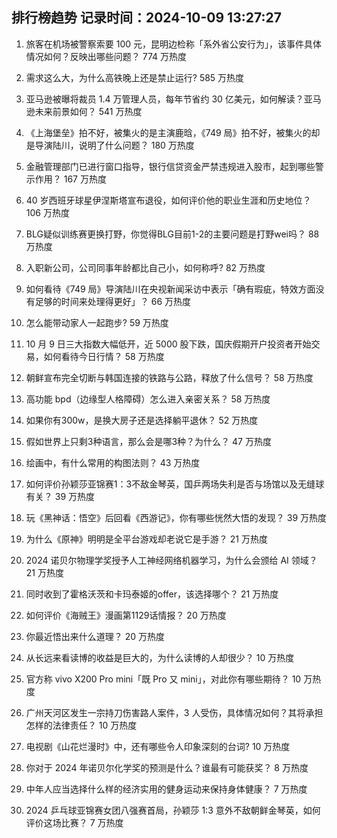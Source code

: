
## 排行榜趋势 记录时间：2024-10-09 13:27:27
  
  1. 旅客在机场被警察索要 100 元，昆明边检称「系外省公安行为」，该事件具体情况如何？反映出哪些问题？ 774 万热度
    
  2. 需求这么大，为什么高铁晚上还是禁止运行? 585 万热度
    
  3. 亚马逊被曝将裁员 1.4 万管理人员，每年节省约 30 亿美元，如何解读？亚马逊未来前景如何？ 541 万热度
    
  4. 《上海堡垒》拍不好，被集火的是主演鹿晗，《749 局》拍不好，被集火的却是导演陆川，说明了什么问题？ 180 万热度
    
  5. 金融管理部门已进行窗口指导，银行信贷资金严禁违规进入股市，起到哪些警示作用？ 167 万热度
    
  6. 40 岁西班牙球星伊涅斯塔宣布退役，如何评价他的职业生涯和历史地位？ 106 万热度
    
  7. BLG疑似训练赛更换打野，你觉得BLG目前1-2的主要问题是打野wei吗？ 88 万热度
    
  8. 入职新公司，公司同事年龄都比自己小，如何称呼? 82 万热度
    
  9. 如何看待《749 局》导演陆川在央视新闻采访中表示「确有瑕疵，特效方面没有足够的时间来处理得更好」？ 66 万热度
    
  10. 怎么能带动家人一起跑步? 59 万热度
    
  11. 10 月 9 日三大指数大幅低开，近 5000 股下跌，国庆假期开户投资者开始交易，如何看待今日行情？ 58 万热度
    
  12. 朝鲜宣布完全切断与韩国连接的铁路与公路，释放了什么信号？ 58 万热度
    
  13. 高功能 bpd（边缘型人格障碍）怎么进入亲密关系？ 58 万热度
    
  14. 如果你有300w，是换大房子还是选择躺平退休？ 52 万热度
    
  15. 假如世界上只剩3种语言，那么会是哪3种？为什么？ 47 万热度
    
  16. 绘画中，有什么常用的构图法则？ 43 万热度
    
  17. 如何评价孙颖莎亚锦赛1：3不敌金琴英，国乒两场失利是否与场馆以及无缝球有关？ 39 万热度
    
  18. 玩《黑神话：悟空》后回看《西游记》，你有哪些恍然大悟的发现？ 39 万热度
    
  19. 为什么《原神》明明是全平台游戏却老说它是手游？ 21 万热度
    
  20. 2024 诺贝尔物理学奖授予人工神经网络机器学习，为什么会颁给 AI 领域？ 21 万热度
    
  21. 同时收到了霍格沃茨和卡玛泰姬的offer，该选择哪个？ 21 万热度
    
  22. 如何评价《海贼王》漫画第1129话情报？ 20 万热度
    
  23. 你最近悟出来什么道理？ 20 万热度
    
  24. 从长远来看读博的收益是巨大的，为什么读博的人却很少？ 10 万热度
    
  25. 官方称 vivo X200 Pro mini「既 Pro 又 mini」，对此你有哪些期待？ 10 万热度
    
  26. 广州天河区发生一宗持刀伤害路人案件，3 人受伤，具体情况如何？其将承担怎样的法律责任？ 10 万热度
    
  27. 电视剧《山花烂漫时》中，还有哪些令人印象深刻的台词? 10 万热度
    
  28. 你对于 2024 年诺贝尔化学奖的预测是什么？谁最有可能获奖？ 8 万热度
    
  29. 中年人应当选择什么样的经济实用的健身运动来保持身体健康？ 7 万热度
    
  30. 2024 乒乓球亚锦赛女团八强赛首局，孙颖莎 1:3 意外不敌朝鲜金琴英，如何评价这场比赛？ 7 万热度
    